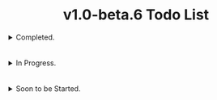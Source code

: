 # <div align="center">v1.0-beta.6 Todo List</div>

<details>
  <summary>Completed.</summary>
  <br></br>
  
- [x] Fix the error messages for reading and parsing manifest xml data when building standalone payloads.
#
- [x] Update the AhMyth Client & Server to be able to fetch both Inbox and Outbox/Sent SMS's instead of just Inbox SMS's.
#
- [x] Update the AhMyth Client & Server so users are able to Download Directories as well as large files without disconnection.
<br></br>
#

- [x] Add Java 21 Support for Building and Decompiling.
<br></br>
#

- [x] Fixed wrongly printed version string in the `"Wrong Java Version Installed, Detected <java version>` error.
<br></br>
#
</details>
<br></br>

<details>
  <summary>In Progress.</summary>
  <br>

- [ ] Update AhMyth to use a higher supported version of electron - Preload.js file required!
> In Progress.
<br></br>
#

- [ ] Add New Side Menu for navigating main ahmyth tabs instead of having them on top, and have the name of the selected tab be displayed at the top of the GUI along with its respective Icon.
> In Progress.
<br></br>
#

- [ ] add a Settings Menu tab to the new side menu to allow users to do the following:

  - Change from Light theme to Dark Theme
  - Set a Custom Output Directory for built payloads
  - Tunneling Options for Port forwarding solutions
> In Progress.
<br></br>
#

- [ ] Update the Binding feature to clean up and remove decompiled application folders when building & signing is successful and if errors are thrown during binding.
> In Progress.
<br></br>
#

- [ ] Add Client Updates from [HiddenPirates](https://github.com/HiddenPirates) for Standalone Payloads.
> In Progress.
<br></br>
#

</details>
<br></br>

<details>
  <summary>Soon to be Started.</summary>
  <br>

- [ ] Update the `createPayloadDirectory` function to split ahmyth folders up into seperate classes folders, instead of just one.
<br></br>
#

- [ ] Build a seperate AhMyth Client with no activity for Binding. The smaller the payload, the more successful binding should be.
<br></br>
#

- [ ] Fix *xml2js* bug with the `modifyManifest` function that happens when modifying certain *AndroidManifest.xml* files.
<br></br>
#

- [ ] Add *multidex* for the Standalone Client and the Binding Client.
<br></br>
#

- [ ] Update the *Multiport Listener* to disconnect from specific clients on specific ports, instead of all clients on specific ports.
<br></br>
#

- [ ] Update the Binding Feature to set the name of the original apk we are binding to, as the name for the output payload when its being built.
<br></br>
#

- [ ] See if we can add support for *Kali NetHunter*.
</details>
